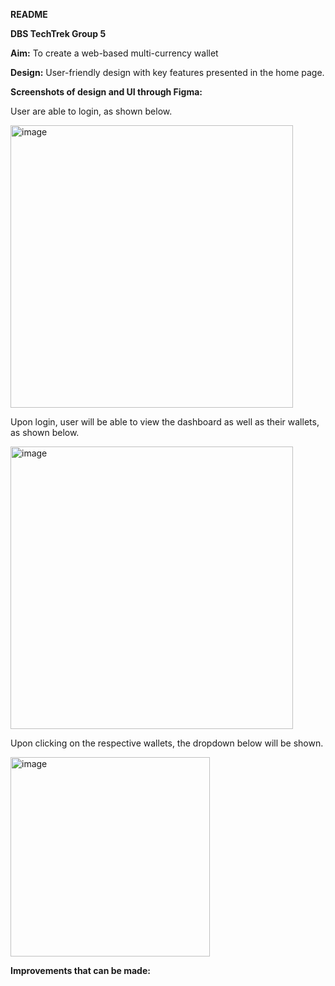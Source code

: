 <b>README</b>

<b>DBS TechTrek Group 5</b>

<b>Aim:</b> To create a web-based multi-currency wallet

<b>Design:</b> User-friendly design with key features presented in the home page.

<b>Screenshots of design and UI through Figma:</b>

User are able to login, as shown below.

<img width="452" alt="image" src="https://user-images.githubusercontent.com/72810917/180390677-68f1a600-b750-4225-9a40-448f030f7d44.png">


Upon login, user will be able to view the dashboard as well as their wallets, as shown below.


<img width="452" alt="image" src="https://user-images.githubusercontent.com/72810917/180390718-7b24ed92-b782-4b54-95f5-9a295e2c209f.png">

Upon clicking on the respective wallets, the dropdown below will be shown.


<img width="319" alt="image" src="https://user-images.githubusercontent.com/72810917/180390784-a48f0c71-8958-4cf8-ba6c-8f7d6f44f4cf.png">

<b>Improvements that can be made:</b>
